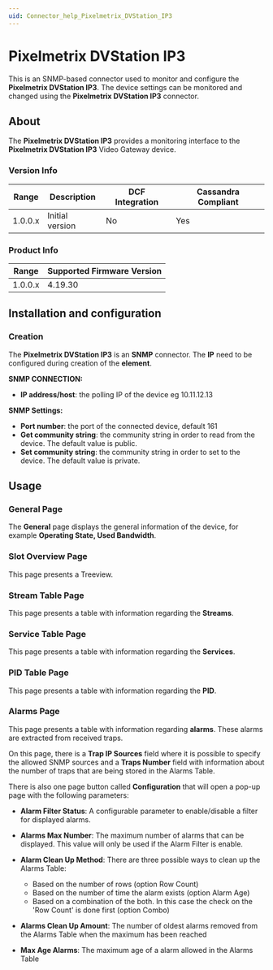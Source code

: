 ```yaml
---
uid: Connector_help_Pixelmetrix_DVStation_IP3
---
```


# Pixelmetrix DVStation IP3

This is an SNMP-based connector used to monitor and configure the **Pixelmetrix DVStation IP3**. The device settings can be monitored and changed using the **Pixelmetrix DVStation IP3** connector.

## About

The **Pixelmetrix DVStation IP3** provides a monitoring interface to the **Pixelmetrix DVStation IP3** Video Gateway device.

### Version Info

| **Range** | **Description** | **DCF Integration** | **Cassandra Compliant** |
|------------------|-----------------|---------------------|-------------------------|
| 1.0.0.x          | Initial version | No                  | Yes                     |

### Product Info

| Range | Supported Firmware Version |
|------------------|-----------------------------|
| 1.0.0.x          | 4.19.30                     |

## Installation and configuration

### Creation

The **Pixelmetrix DVStation IP3** is an **SNMP** connector. The **IP** need to be configured during creation of the **element**.

**SNMP CONNECTION:**

- **IP address/host**: the polling IP of the device eg 10.11.12.13

**SNMP Settings:**

- **Port number**: the port of the connected device, default 161
- **Get community string**: the community string in order to read from the device. The default value is public.
- **Set community string**: the community string in order to set to the device. The default value is private.

## Usage

### General Page

The **General** page displays the general information of the device, for example **Operating State, Used Bandwidth**.

### Slot Overview Page

This page presents a Treeview.

### Stream Table Page

This page presents a table with information regarding the **Streams**.

### Service Table Page

This page presents a table with information regarding the **Services**.

### PID Table Page

This page presents a table with information regarding the **PID**.

### Alarms Page

This page presents a table with information regarding **alarms**. These alarms are extracted from received traps.

On this page, there is a **Trap IP Sources** field where it is possible to specify the allowed SNMP sources and a **Traps Number** field with information about the number of traps that are being stored in the Alarms Table.

There is also one page button called **Configuration** that will open a pop-up page with the following parameters:

- **Alarm Filter Status**: A configurable parameter to enable/disable a filter for displayed alarms.

- **Alarms Max Number**: The maximum number of alarms that can be displayed. This value will only be used if the Alarm Filter is enable.

- **Alarm Clean Up Method**: There are three possible ways to clean up the Alarms Table:

  - Based on the number of rows (option Row Count)
  - Based on the number of time the alarm exists (option Alarm Age)
  - Based on a combination of the both. In this case the check on the 'Row Count' is done first (option Combo)

- **Alarms Clean Up Amount**: The number of oldest alarms removed from the Alarms Table when the maximum has been reached

- **Max Age Alarms**: The maximum age of a alarm allowed in the Alarms Table
